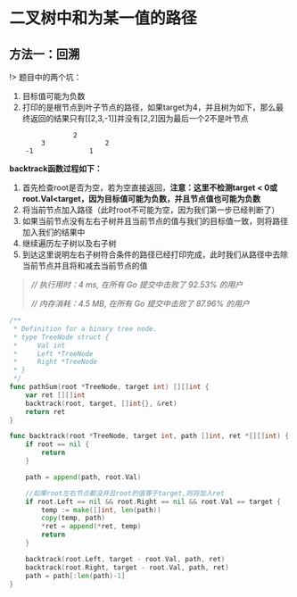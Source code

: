 # 二叉树中和为某一值的路径

## 方法一：回溯
!> 题目中的两个坑：
1. 目标值可能为负数
2. 打印的是根节点到叶子节点的路径，如果target为4，并且树为如下，那么最终返回的结果只有[[2,3,-1]]并没有[2,2]因为最后一个2不是叶节点
```
				2
		3				2
	-1				1
```

**backtrack函数过程如下：**
1. 首先检查root是否为空，若为空直接返回，**注意：这里不检测target < 0或root.Val<target，因为目标值可能为负数，并且节点值也可能为负数**
2. 将当前节点加入路径（此时root不可能为空，因为我们第一步已经判断了）
3. 如果当前节点没有左右子树并且当前节点的值与我们的目标值一致，则将路径加入我们的结果中
4. 继续遍历左子树以及右子树
5. 到达这里说明左右子树符合条件的路径已经打印完成，此时我们从路径中去除当前节点并且将和减去当前节点的值
>*// 执行用时：4 ms, 在所有 Go 提交中击败了 92.53% 的用户*
>
>*// 内存消耗：4.5 MB, 在所有 Go 提交中击败了 87.96% 的用户*

```go
/**
 * Definition for a binary tree node.
 * type TreeNode struct {
 *     Val int
 *     Left *TreeNode
 *     Right *TreeNode
 * }
 */
func pathSum(root *TreeNode, target int) [][]int {
	var ret [][]int
	backtrack(root, target, []int{}, &ret)
	return ret
}

func backtrack(root *TreeNode, target int, path []int, ret *[][]int) {
	if root == nil {
		return
	}

	path = append(path, root.Val)

	//如果root左右节点都没并且root的值等于target,则将加入ret
	if root.Left == nil && root.Right == nil && root.Val == target {
		temp := make([]int, len(path))
		copy(temp, path)
		*ret = append(*ret, temp)
		return
	}

	backtrack(root.Left, target - root.Val, path, ret)
	backtrack(root.Right, target - root.Val, path, ret)
	path = path[:len(path)-1]
}

```





